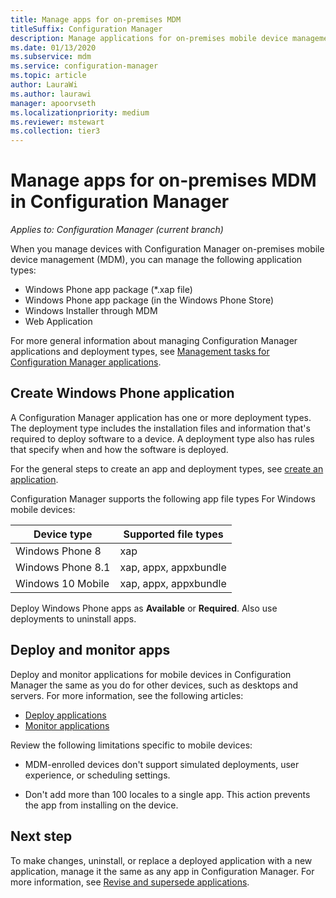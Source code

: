 ```yaml
---
title: Manage apps for on-premises MDM
titleSuffix: Configuration Manager
description: Manage applications for on-premises mobile device management (MDM) in Configuration Manager.
ms.date: 01/13/2020
ms.subservice: mdm
ms.service: configuration-manager
ms.topic: article
author: LauraWi
ms.author: laurawi
manager: apoorvseth
ms.localizationpriority: medium
ms.reviewer: mstewart
ms.collection: tier3
---
```


# Manage apps for on-premises MDM in Configuration Manager

*Applies to: Configuration Manager (current branch)*

When you manage devices with Configuration Manager on-premises mobile device management (MDM), you can manage the following application types:

- Windows Phone app package (*.xap file)
- Windows Phone app package (in the Windows Phone Store)
- Windows Installer through MDM
- Web Application

For more general information about managing Configuration Manager applications and deployment types, see [Management tasks for Configuration Manager applications](../../apps/deploy-use/management-tasks-applications.md).

## <a name="bkmk_winphone"></a> Create Windows Phone application

A Configuration Manager application has one or more deployment types. The deployment type includes the installation files and information that's required to deploy software to a device. A deployment type also has rules that specify when and how the software is deployed.

For the general steps to create an app and deployment types, see [create an application](../../apps/deploy-use/create-applications.md#bkmk_create).

Configuration Manager supports the following app file types For Windows mobile devices:

|Device type|Supported file types|
|-----------------|---------------------|
|Windows Phone 8|xap|
|Windows Phone 8.1|xap, appx, appxbundle|
|Windows 10 Mobile|xap, appx, appxbundle|

Deploy Windows Phone apps as **Available** or **Required**. Also use deployments to uninstall apps.

## Deploy and monitor apps

Deploy and monitor applications for mobile devices in Configuration Manager the same as you do for other devices, such as desktops and servers. For more information, see the following articles:

- [Deploy applications](../../apps/deploy-use/deploy-applications.md)
- [Monitor applications](../../apps/deploy-use/monitor-applications-from-the-console.md)

Review the following limitations specific to mobile devices:

- MDM-enrolled devices don't support simulated deployments, user experience, or scheduling settings.

- Don't add more than 100 locales to a single app. This action prevents the app from installing on the device.

## Next step

To make changes, uninstall, or replace a deployed application with a new application, manage it the same as any app in Configuration Manager. For more information, see [Revise and supersede applications](../../apps/deploy-use/revise-and-supersede-applications.md).
